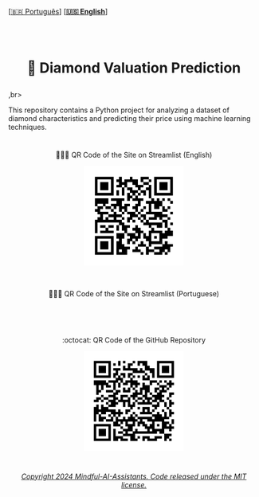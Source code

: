
 \[[🇧🇷 Português](README.pt_BR.md)\] \[**[🇺🇸 English](README.md)**\]
  <!--  START HEADER  -->  

<br><br>


# <p align="center">  💎 Diamond Valuation Prediction

,br>

This repository contains a Python project for  analyzing a dataset of diamond characteristics and predicting their price using machine learning techniques.






#
<!-- QR's Code -->


<p align="center"> 👑🇺🇸 QR Code of the Site on Streamlist (English) </p>

<p align="center">
  <img src="Site.png" alt="QR Code 1" width="200"/>
  </p>

  <br>

  
<p align="center"> 👑🇧🇷 QR Code of the Site on Streamlist (Portuguese) </p>

<p align="center">
  <img src="" />
  </p>

  <br>

<p align="center">:octocat: QR Code of the GitHub Repository </p>

  <p align="center">
  <img src="RepositorioGitHub.png" alt="QR Code 2" width="200"/>
</p>




#

###### <p align="center">[Copyright 2024 Mindful-AI-Assistants. Code released under the  MIT license.]( https://github.com/Mindful-AI-Assistants/.github/blob/ad6948fdec771e022d49cd96f99024fcc7f1106a/LICENSE)
